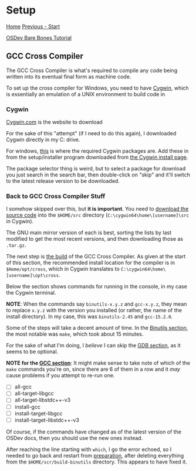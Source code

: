 # Setup

[Home](README.md) [Previous - Start](start.md)

[OSDev Bare Bones Tutorial](https://wiki.osdev.org/Bare_Bones#Booting_the_Operating_System:~:text=External%20Links-,Building%20a%20Cross%2DCompiler,-Main%20article%3A)

## GCC Cross Compiler

The GCC Cross Compiler is what's required to compile any code being written into its eventual final form as machine code.

To set up the cross compiler for Windows, you need to have [Cygwin](https://wiki.osdev.org/Cygwin), which is essentially an emulation of a UNIX environment to build code in

### Cygwin

[Cygwin.com](https://www.cygwin.com/) is the website to download

For the sake of this "attempt" (if I need to do this again), I downloaded Cygwin directly in my C: drive.

For windows, [this](https://wiki.osdev.org/GCC_Cross-Compiler#Preparing_for_the_build:~:text=build%20from%20there-,Windows%20Users,-Windows%20users%20need) is where the required Cygwin packages are. Add these in from the setup/installer program downloaded from [the Cygwin install page](http://cygwin.com/install.html).

The package selector thing is weird, but to select a package for download you just search in the search bar, then double-click on "skip" and it'll switch to the latest release version to be downloaded.

### Back to GCC Cross Compiler Stuff

I somehow skipped over this, but **it is important**. You need to [download the source code](https://wiki.osdev.org/GCC_Cross-Compiler#:~:text=directory%20such%20as-,%24HOME/src,-%3A) into the `$HOME/src` directory (`C:\cygwin64\home\[username]\src` in Cygwin).

The GNU main mirror version of each is best, sorting the lists by last modified to get the most recent versions, and then downloading those as `.tar.gz`.

The next step is [the build](https://wiki.osdev.org/GCC_Cross-Compiler#:~:text=%2D%2Ddisable%2Dlto-,The%20Build,-We%20build%20a) of the GCC Cross Compiler. As given at the start of this section, the recommended install location for the compiler is in `$Home/opt/cross`, which in Cygwin translates to `C:\cygwin64\home\[username]\opt\cross`.

Below the section shows commands for running in the console, in my case the Cygwin terminal.

**NOTE**: When the commands say `binutils-x.y.z` and `gcc-x.y.z`, they mean to replace `x.y.z` with the version you installed (or rather, the name of the install directory). In my case, this was `binutils-2.45` and `gcc-15.2.0`.

Some of the steps will take a decent amount of time. In the [Binutils section](https://wiki.osdev.org/GCC_Cross-Compiler#:~:text=make%0Amake%20install-,This,-compiles%20the%20binutils), the most notable was `make`, which took about 15 minutes.

For the sake of what I'm doing, I *believe* I can skip the [GDB section](https://wiki.osdev.org/GCC_Cross-Compiler#:~:text=useful%20later%20on.-,GDB,-It%20may%20be), as it seems to be optional.

**NOTE for the [GCC section](https://wiki.osdev.org/GCC_Cross-Compiler#:~:text=have%20any%20effect.-,GCC,-See%20also%20the)**: It might make sense to take note of which of the `make` commands you're on, since there are 6 of them in a row and it *may* cause problems if you attempt to re-run one.

- [ ] all-gcc
- [ ] all-target-libgcc
- [ ] all-target-libstdc++-v3
- [ ] install-gcc
- [ ] install-target-libgcc
- [ ] install-target-libstdc++-v3

Of course, if the commands have changed as of the latest version of the OSDev docs, then you should use the new ones instead.

After reaching the line starting with `which`, I go the error echoed, so I needed to go back and restart from [preparation](https://wiki.osdev.org/GCC_Cross-Compiler#:~:text=for%20older%20versions.-,Preparation,-export%20PREFIX%3D), after deleting everything from the `$HOME/scr/build-binutils` directory. This appears to have fixed it.


